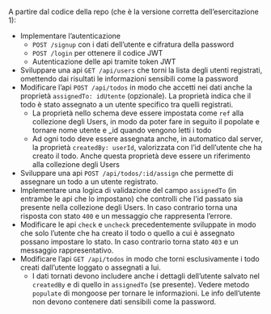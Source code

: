 A partire dal codice della repo (che è la versione corretta dell’esercitazione 1):

- Implementare l’autenticazione
    - `POST /signup` con i dati dell’utente e cifratura della password
    - `POST /login` per ottenere il codice JWT
    - Autenticazione delle api tramite token JWT
- Sviluppare una api `GET /api/users` che torni la lista degli utenti registrati, omettendo dai risultati le informazioni sensibili come la password
- Modificare l’api `POST /api/todos` in modo che accetti nei dati anche la proprietà `assignedTo: idUtente` (opzionale). La proprietà indica che il todo è stato assegnato a un utente specifico tra quelli registrati.
    - La proprietà nello schema deve essere impostata come `ref` alla collezione degli Users, in modo da poter fare in seguito il popolate e tornare nome utente e _id quando vengono letti i todo
    - Ad ogni todo deve essere assegnata anche, in automatico dal server, la proprietà `createdBy: userId`, valorizzata con l’id dell’utente che ha creato il todo. Anche questa proprietà deve essere un riferimento alla collezione degli Users
- Sviluppare una api `POST /api/todos/:id/assign` che permette di assegnare un todo a un utente registrato.
- Implementare una logica di validazione del campo `assignedTo` (in entrambe le api che lo impostano) che controlli che l’id passato sia presente nella collezione degli Users. In caso contrario torna una risposta con stato `400` e un messaggio che rappresenta l’errore.
- Modificare le api `check` e `uncheck` precedentemente sviluppate in modo che solo l’utente che ha creato il todo o quello a cui è assegnato possano impostare lo stato. In caso contrario torna stato `403` e un messaggio rappresentativo.
- Modificare l’api `GET /api/todos` in modo che torni esclusivamente i todo creati dall’utente loggato o assegnati a lui.
    - I dati tornati devono includere anche i dettagli dell’utente salvato nel `createdBy` e di quello in `assignedTo` (se presente). Vedere metodo `populate` di mongoose per tornare le informazioni. Le info dell’utente non devono contenere dati sensibili come la password.
